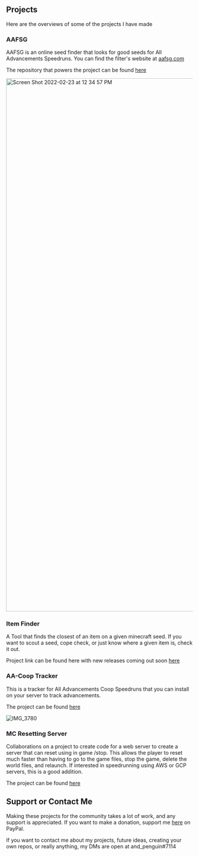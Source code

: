 ## Projects
Here are the overviews of some of the projects I have made

### AAFSG

AAFSG is an online seed finder that looks for good seeds for All Advancements Speedruns. You can find the filter's website at [aafsg.com](https://aafsg.com)

The repository that powers the project can be found [here](https://github.com/andpenguin/AAFSG) 

<img width="1440" alt="Screen Shot 2022-02-23 at 12 34 57 PM" src="https://user-images.githubusercontent.com/71165067/155404781-acd0487b-11e0-4016-ac0a-a69ba895b0a3.png">

### Item Finder

A Tool that finds the closest of an item on a given minecraft seed. If you want to scout a seed, cope check, or just know where a given item is, check it out.

Project link can be found here with new releases coming out soon [here](https://github.com/andpenguin/ItemFinder)

### AA-Coop Tracker

This is a tracker for All Advancements Coop Speedruns that you can install on your server to track advancements.

The project can be found [here](https://github.com/andpenguin/AA-Coop-Tracker) 

![IMG_3780](https://user-images.githubusercontent.com/71165067/130373396-ba9b152d-a04c-40d7-acdf-219f5575b99d.jpeg)


### MC Resetting Server

Collaborations on a project to create code for a web server to create a server that can reset using in game /stop. This allows the player to reset much faster than having to go to the game files, stop the game, delete the world files, and relaunch. If interested in speedrunning using AWS or GCP servers, this is a good addition.

The project can be found [here](https://github.com/andpenguin/MCSRS) 

## Support or Contact Me

Making these projects for the community takes a lot of work, and any support is appreciated. If you want to make a donation, support me [here](https://www.paypal.com/donate/?hosted_button_id=YHS2HDH2G4K62) on PayPal.

If you want to contact me about my projects, future ideas, creating your own repos, or really anything, my DMs are open at and_penguin#7114

